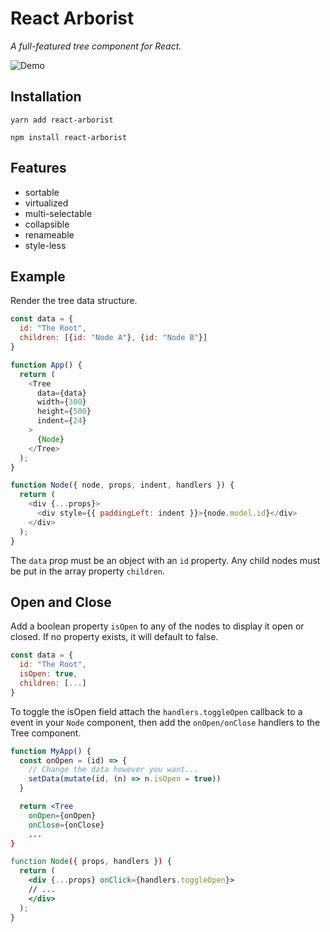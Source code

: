 # React Arborist

*A full-featured tree component for React.*

![Demo](https://user-images.githubusercontent.com/3460638/131920177-c47c34e5-d3e3-4826-937d-b366f527cdfe.gif)

## Installation

```
yarn add react-arborist
```

```
npm install react-arborist
```

## Features

* sortable
* virtualized
* multi-selectable
* collapsible
* renameable
* style-less

## Example

Render the tree data structure.

```js
const data = {
  id: "The Root",
  children: [{id: "Node A"}, {id: "Node B"}]
}

function App() {
  return (
    <Tree
      data={data}
      width={300}
      height={500}
      indent={24}
    >
      {Node}
    </Tree>
  );
}

function Node({ node, props, indent, handlers }) {
  return (
    <div {...props}>
      <div style={{ paddingLeft: indent }}>{node.model.id}</div>
    </div>
  );
}
```

The `data` prop must be an object with an `id` property. Any child nodes must be put in the array property `children`.

## Open and Close

Add a boolean property `isOpen` to any of the nodes to display it open or closed. If no property exists, it will default to false.

```js
const data = {
  id: "The Root",
  isOpen: true,
  children: [...]
}
```

To toggle the isOpen field attach the `handlers.toggleOpen` callback to a event in your `Node` component, then add the `onOpen/onClose` handlers to the Tree component.

```jsx
function MyApp() {
  const onOpen = (id) => {
    // Change the data however you want...
    setData(mutate(id, (n) => n.isOpen = true))
  }

  return <Tree
    onOpen={onOpen}
    onClose={onClose}
    ...
}

function Node({ props, handlers }) {
  return (
    <div {...props} onClick={handlers.toggleOpen}>
    // ...
    </div>
  );
}
```

